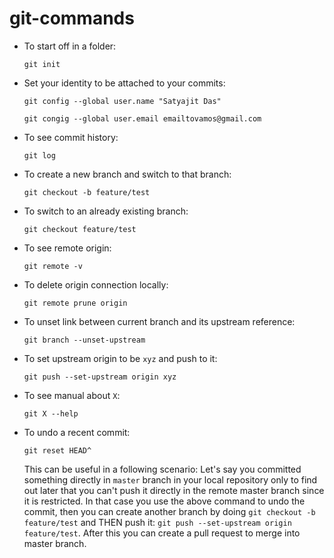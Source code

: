 # git-commands

- To start off in a folder: 

  ```git init```
  
- Set your identity to be attached to your commits: 

  ```git config --global user.name "Satyajit Das"```
  
  ```git congig --global user.email emailtovamos@gmail.com```

- To see commit history:

  ```git log```

- To create a new branch and switch to that branch:

  ```git checkout -b feature/test```
  
- To switch to an already existing branch:

  ```git checkout feature/test```
  
- To see remote origin:

  ```git remote -v```
  
- To delete origin connection locally: 

  ```git remote prune origin```
  
- To unset link between current branch and its upstream reference:

  ```git branch --unset-upstream```
  
- To set upstream origin to be `xyz` and push to it: 

  ```git push --set-upstream origin xyz```
  
- To see manual about `X`:

  ```git X --help```

- To undo a recent commit: 

  ```git reset HEAD^```
  
  This can be useful in a following scenario: 
  Let's say you committed something directly in `master` branch in your local repository only to find out later that you can't push it directly in the remote master branch since it is restricted. In that case you use the above command to undo the commit, then you can create another branch by doing `git checkout -b feature/test` and THEN push it: `git push --set-upstream origin feature/test`. After this you can create a pull request to merge into master branch.
